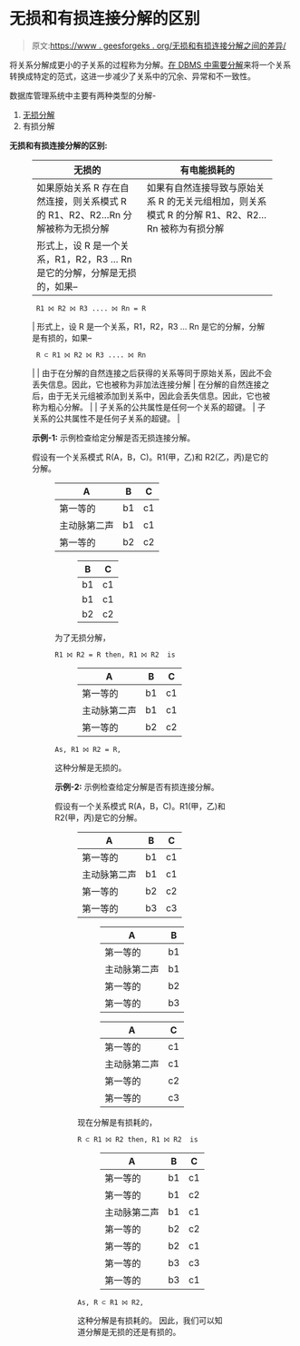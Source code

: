 # 无损和有损连接分解的区别

> 原文:[https://www . geesforgeks . org/无损和有损连接分解之间的差异/](https://www.geeksforgeeks.org/difference-between-lossless-and-lossy-join-decomposition/)

将关系分解成更小的子关系的过程称为分解。[在 DBMS 中需要分解](https://www.geeksforgeeks.org/properties-of-relational-decomposition/)来将一个关系转换成特定的范式，这进一步减少了关系中的冗余、异常和不一致性。

数据库管理系统中主要有两种类型的分解-

1.  [无损分解](https://www.geeksforgeeks.org/lossless-decomposition-in-dbms/)
2.  有损分解

**无损和有损连接分解的区别:**

<figure class="table">

| 无损的 | 有电能损耗的 |
| --- | --- |
| 如果原始关系 R 存在自然连接，则关系模式 R 的 R1、R2、R2…Rn 分解被称为无损分解 | 如果有自然连接导致与原始关系 R 的无关元组相加，则关系模式 R 的分解 R1、R2、R2…Rn 被称为有损分解 |
| 形式上，设 R 是一个关系，R1，R2，R3 … Rn 是它的分解，分解是无损的，如果–

```
 R1 ⨝ R2 ⨝ R3 .... ⨝ Rn = R
```

 | 形式上，设 R 是一个关系，R1，R2，R3 … Rn 是它的分解，分解是有损的，如果–

```
 R ⊂ R1 ⨝ R2 ⨝ R3 .... ⨝ Rn
```

 |
| 由于在分解的自然连接之后获得的关系等同于原始关系，因此不会丢失信息。因此，它也被称为非加法连接分解 | 在分解的自然连接之后，由于无关元组被添加到关系中，因此会丢失信息。因此，它也被称为粗心分解。 |
| 子关系的公共属性是任何一个关系的超键。 | 子关系的公共属性不是任何子关系的超键。 |

**示例-1:**
示例检查给定分解是否无损连接分解。

假设有一个关系模式 R(A，B，C)。R1(甲，乙)和 R2(乙，丙)是它的分解。

<figure class="table">

| A | B | C |
| --- | --- | --- |
| 第一等的 | b1 | c1 |
| 主动脉第二声 | b1 | c1 |
| 第一等的 | b2 | c2 |

<figure class="table">

| B | C |
| --- | --- |
| b1 | c1 |
| b1 | c1 |
| b2 | c2 |

</figure>

为了无损分解，

```
R1 ⨝ R2 = R then, R1 ⨝ R2  is
```

<figure class="table">

| A | B | C |
| --- | --- | --- |
| 第一等的 | b1 | c1 |
| 主动脉第二声 | b1 | c1 |
| 第一等的 | b2 | c2 |

</figure>

```
As, R1 ⨝ R2 = R, 
```

这种分解是无损的。

**示例-2:**
示例检查给定分解是否有损连接分解。

假设有一个关系模式 R(A，B，C)。R1(甲，乙)和 R2(甲，丙)是它的分解。

<figure class="table">

| A | B | C |
| --- | --- | --- |
| 第一等的 | b1 | c1 |
| 主动脉第二声 | b1 | c1 |
| 第一等的 | b2 | c2 |
| 第一等的 | b3 | c3 |

<figure class="table">

| A | B |
| --- | --- |
| 第一等的 | b1 |
| 主动脉第二声 | b1 |
| 第一等的 | b2 |
| 第一等的 | b3 |

</figure>

<figure class="table">

| A | C |
| --- | --- |
| 第一等的 | c1 |
| 主动脉第二声 | c1 |
| 第一等的 | c2 |
| 第一等的 | c3 |

</figure>

现在分解是有损耗的，

```
R ⊂ R1 ⨝ R2 then, R1 ⨝ R2  is
```

<figure class="table">

| A | B | C |
| --- | --- | --- |
| 第一等的 | b1 | c1 |
| 第一等的 | b1 | c2 |
| 主动脉第二声 | b1 | c1 |
| 第一等的 | b2 | c2 |
| 第一等的 | b2 | c1 |
| 第一等的 | b3 | c3 |
| 第一等的 | b3 | c1 |

</figure>

```
As, R ⊂ R1 ⨝ R2, 
```

这种分解是有损耗的。
因此，我们可以知道分解是无损的还是有损的。

</figure>

</figure>

</figure>